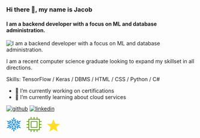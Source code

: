 ### Hi there 👋, my name is Jacob
#### I am a backend developer with a focus on ML and database administration.
![I am a backend developer with a focus on ML and database administration.](https://imgs.search.brave.com/Oh-NoLaUM3h-QgbQSxe19Xfb55m0xDKrN_Xmn686ZJA/rs:fit:860:0:0/g:ce/aHR0cHM6Ly9jZG4u/dmVjdG9yc3RvY2su/Y29tL2kvcHJldmll/dy0xeC84MC8wMS9z/dGVhbS1lZHVjYXRp/b24tb3V0bGluZS1i/bHVlLWJhbm5lci1z/Y2llbmNlLXZlY3Rv/ci00Nzk1ODAwMS5q/cGc)

I am a recent computer science graduate looking to expand my skillset in all directions.

Skills: TensorFlow / Keras / DBMS / HTML / CSS / Python / C#

- 🔭 I’m currently working on certifications 
- 🌱 I’m currently learning about cloud services 


[<img src='https://cdn.jsdelivr.net/npm/simple-icons@3.0.1/icons/github.svg' alt='github' height='40'>](https://github.com/https://github.com/JacobYealy)  [<img src='https://cdn.jsdelivr.net/npm/simple-icons@3.0.1/icons/linkedin.svg' alt='linkedin' height='40'>](https://www.linkedin.com/in/https://www.linkedin.com/in/jacobyealy//)  

<a href='https://archiveprogram.github.com/'><img src='https://raw.githubusercontent.com/acervenky/animated-github-badges/master/assets/acbadge.gif' width='40' height='40'></a> <a href='https://docs.github.com/en/developers'><img src='https://raw.githubusercontent.com/acervenky/animated-github-badges/master/assets/devbadge.gif' width='40' height='40'></a> <a href='https://stars.github.com/'><img src='https://raw.githubusercontent.com/acervenky/animated-github-badges/master/assets/starbadge.gif' width='35' height='35'></a> 

